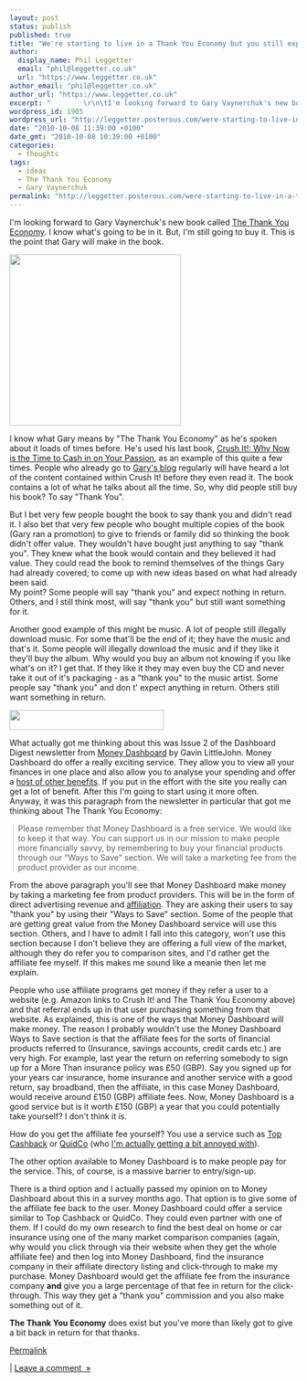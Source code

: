 ```yaml
---
layout: post
status: publish
published: true
title: "We're starting to live in a Thank You Economy but you still expect something for that thanks"
author:
  display_name: Phil Leggetter
  email: "phil@leggetter.co.uk"
  url: "https://www.leggetter.co.uk"
author_email: "phil@leggetter.co.uk"
author_url: "https://www.leggetter.co.uk"
excerpt: "        \r\n\tI'm looking forward to Gary Vaynerchuk's new book called The Thank You Economy. I know what's going to be in it. But, I'm still going to buy it. This is the point that Gary will make in the book.\r\n\r\n\r\n\r\n\r\nI know what Gary means by \"The Thank You ..."
wordpress_id: 1905
wordpress_url: "http://leggetter.posterous.com/were-starting-to-live-in-a-thank-you-economy"
date: "2010-10-08 11:39:00 +0100"
date_gmt: "2010-10-08 10:39:00 +0100"
categories:
  - thoughts
tags:
  - ideas
  - The Thank You Economy
  - Gary Vaynerchuk
permalink: "http://leggetter.posterous.com/were-starting-to-live-in-a-thank-you-economy"
---
```


<p>I'm looking forward to Gary Vaynerchuk's new book called <a href="http://www.amazon.co.uk/gp/product/0061914185?ie=UTF8&amp;tag=philleggsoftc-21&amp;linkCode=as2&amp;camp=1634&amp;creative=19450&amp;creativeASIN=0061914185">The Thank You Economy</a>. I know what's going to be in it. But, I'm still going to buy it. This is the point that Gary will make in the book.</p>
<p><a href="http://www.amazon.co.uk/gp/product/0061914185?ie=UTF8&amp;tag=philleggsoftc-21&amp;linkCode=as2&amp;camp=1634&amp;creative=19450&amp;creativeASIN=0061914185"><img src="http://posterous.com/getfile/files.posterous.com/leggetter/UQryurjc0PicLEOcb5ueImDe3ZMxRgLSTCQX4FCPKqqqHGSAzW7zFpOFJPU9/TheThankYouEconomy.jpg" width="300" height="300"/><br />
</a></p>
<p>I know what Gary means by "The Thank You Economy" as he's spoken about it loads of times before. He's used his last book,&nbsp;<a href="http://www.amazon.co.uk/gp/product/0061914177?ie=UTF8&amp;tag=philleggsoftc-21&amp;linkCode=as2&amp;camp=1634&amp;creative=19450&amp;creativeASIN=0061914177">Crush It!: Why Now is the Time to Cash in on Your Passion</a>, as an example of this quite a few times. People who already go to <a href="http://garyvaynerchuk.com/">Gary's blog</a> regularly will have heard a lot of the content contained within Crush It! before they even read it. The book contains a lot of what he talks about all the time. So, why did people still buy his book? To say "Thank You".</p>
<p>But I bet very few people bought the book to say thank you and didn't read it. I also bet that very few people who bought multiple copies of the book (Gary ran a promotion) to give to friends or family did so thinking the book didn't offer value. They wouldn't have bought just anything to say "thank you". They knew what the book would contain and they believed it had value. They could read the book to remind themselves of the things Gary had already covered; to come up with new ideas based on what had already been said.<br />
My point? Some people will say "thank you" and expect nothing in return. Others, and I still think most, will say "thank you" but still want something for it.</p>
<p>Another good example of this might be music. A lot of people still illegally download music. For some that'll be the end of it; they have the music and that's it. Some people will illegally download the music and if they like it they'll buy the album. Why would you buy an album not knowing if you like what's on it? I get that. If they like it they may even buy the CD and never take it out of it's packaging - as a "thank you" to the music artist. Some people say "thank you" and don t' expect anything in return. Others still want something in return.</p>
<p><a href="http://www.moneydashboard.com"><img src="http://posterous.com/getfile/files.posterous.com/leggetter/EORcE1tmXVtA28rKbF7u1WSfNMnSSmzzM7A1SyxydhRDTfEzebDvUPln3P0Z/MoneyDashboard.png" width="270" height="35"/><br />
</a></p>
<p>What actually got me thinking about this was Issue 2 of the Dashboard Digest newsletter from&nbsp;<a href="http://www.moneydashboard.com/">Money Dashboard</a>&nbsp;by Gavin LittleJohn.&nbsp;Money Dashboard do offer a really exciting service. They allow you to view all your finances in one place and also allow you to analyse your spending and offer a <a href="http://www.moneydashboard.com/benefits">host of other benefits</a>. If you put in the effort with the site you really can get a lot of benefit. After this I'm going to start using it more often. Anyway,&nbsp;it was this paragraph from the newsletter in particular that got me thinking about The Thank You Economy:</p>
<blockquote class="gmail_quote" style="margin-top: 0px; margin-right: 0px; margin-bottom: 0px; margin-left: 0.8ex; border-left-width: 1px; border-left-color: #cccccc; border-left-style: solid; padding-left: 1ex;"><p>Please remember that Money Dashboard is a free service. We would like to keep it that way. You can support us in our mission to make people more financially savvy, by remembering to buy your financial products through our &ldquo;Ways to Save&rdquo; section. We will take a marketing fee from the product provider as our income.</p></blockquote>
<p>From the above paragraph you'll see that Money Dashboard make money by taking a marketing fee from product providers. This will be in the form of direct advertising revenue and <a href="http://en.wikipedia.org/wiki/Affiliate_marketing">affiliation</a>. They are asking their users to say "thank you" by using their "Ways to Save" section. Some of the people that are getting great value from the Money Dashboard service will use this section. Others, and I have to admit I fall into this category, won't use this section because I don't believe they are offering a full view of the market, although they do refer you to comparison sites, and I'd rather get the affiliate fee myself. If this makes me sound like a meanie then let me explain.</p>
<p>People who use affiliate programs get money if they refer a user to a website (e.g. Amazon links to Crush It! and The Thank You Economy above) and that&nbsp;referral&nbsp;ends up in that user purchasing something from that website. As explained, this is one of the ways that Money Dashboard will make money. The reason I probably wouldn't use the Money Dashboard Ways to Save section is that the affiliate fees for the sorts of financial products referred to (Insurance, savings accounts, credit cards etc.) are very high. For example, last year the return on referring somebody to sign up for a More Than insurance policy was &pound;50 (GBP). Say you signed up for your years car insurance, home insurance and another service with a good return, say broadband, then the affiliate, in this case Money Dashboard, would receive around &pound;150 (GBP) affiliate fees. Now, Money Dashboard is a good service but is it worth &pound;150 (GBP) a year that you could potentially take yourself? I don't think it is.</p>
<p>How do you get the affiliate fee yourself? You use a service such as&nbsp;<a href="http://www.topcashback.co.uk/">Top Cashback</a> or <a href="http://www.quidco.com/">QuidCo</a> (who <a href="http://twitter.com/#!/leggetter/statuses/25782147779">I'm actually getting a bit annoyed with</a>).</p>
<p>The other option available to Money Dashboard is to make people pay for the service. This, of course, is a massive barrier to entry/sign-up.</p>
<p>There is a third option and I actually passed my opinion on to Money Dashboard about this in a survey months ago. That option is to give some of the affiliate fee back to the user. Money Dashboard could offer a service similar to Top Cashback or QuidCo. They could even partner with one of them. If I could do my own research to find the best deal on home or car insurance using one of the many market comparison companies (again, why would you click through via their website when they get the whole affiliate fee) and then log into Money Dashboard, find the insurance company in their affiliate directory listing and click-through to make my purchase. Money Dashboard would get the affiliate fee from the insurance company <strong>and</strong>&nbsp;give you a large percentage of that fee in return for the click-through. This way they get a "thank you" commission and you also make something out of it.</p>
<p><strong>The Thank You Economy</strong> does exist but you've more than likely got to give a bit back in return for that thanks.</p>
<p><a href="http://leggetter.posterous.com/were-starting-to-live-in-a-thank-you-economy">Permalink</a> </p>
<p>	| <a href="http://leggetter.posterous.com/were-starting-to-live-in-a-thank-you-economy#comment">Leave a comment&nbsp;&nbsp;&raquo;</a></p>
